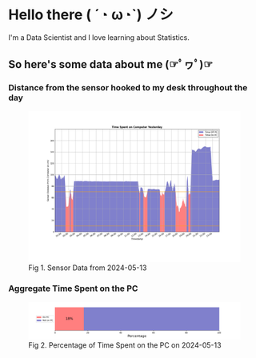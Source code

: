
# Hello there ( ´◔ ω◔`) ノシ

I'm a Data Scientist and I love learning about Statistics.

## So here's some data about me (☞ﾟヮﾟ)☞


### Distance from the sensor hooked to my desk throughout the day
<figure>
  <picture>
    <source media="(prefers-color-scheme: dark)" srcset="Pi/readme/graphs/lineplot/dark-plot-2024-05-13.png">
    <source media="(prefers-color-scheme: light)" srcset="Pi/readme/graphs/lineplot/light-plot-2024-05-13.png">
    <img alt="Shows a black logo in light color mode and a white one in dark color mode." src="Pi/readme/graphs/lineplot/light-plot-2024-05-13.png">
  </picture>
  <figcaption>Fig 1. Sensor Data from 2024-05-13</figcaption>
</figure>



### Aggregate Time Spent on the PC
<figure>
  <picture>
    <source media="(prefers-color-scheme: dark)" srcset="Pi/readme/graphs/barplot/dark-plot-2024-05-13.png">
    <source media="(prefers-color-scheme: light)" srcset="Pi/readme/graphs/barplot/light-plot-2024-05-13.png">
    <img alt="Shows a black logo in light color mode and a white one in dark color mode." src="Pi/readme/graphs/barplot/light-plot-2024-05-13.png">
  </picture>
  <figcaption>Fig 2. Percentage of Time Spent on the PC on 2024-05-13</figcaption>
</figure>
